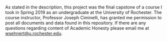 As stated in the description, this project was the final capstone of a course I took in Spring 2019 as an undergraduate at the University of Rochester. The course instructor, Professor Joseph Ciminelli, has granted me permission to post all documents and data found in this repository. If there are any questions regarding content of Academic Honesty please email me at wsehnert@u.rochester.edu.
